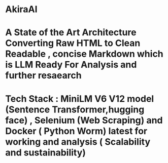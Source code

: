 # AkiraAI

# A State of the Art Architecture Converting Raw HTML to Clean Readable , concise Markdown which is LLM Ready For Analysis and further resaearch 
# Tech Stack : MiniLM V6 V12 model (Sentence Transformer,hugging face) , Selenium (Web Scraping) and Docker ( Python Worm) latest for working and analysis ( Scalability and sustainability)
